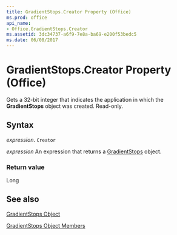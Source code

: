 ```yaml
---
title: GradientStops.Creator Property (Office)
ms.prod: office
api_name:
- Office.GradientStops.Creator
ms.assetid: 3dc34737-a6f9-7e8a-ba69-e200f53bedc5
ms.date: 06/08/2017
---
```



# GradientStops.Creator Property (Office)

Gets a 32-bit integer that indicates the application in which the  **GradientStops** object was created. Read-only.


## Syntax

 _expression_. `Creator`

 _expression_ An expression that returns a [GradientStops](./Office.GradientStops.md) object.


### Return value

Long


## See also


[GradientStops Object](Office.GradientStops.md)



[GradientStops Object Members](./overview/Library-Reference/gradientstops-members-office.md)

